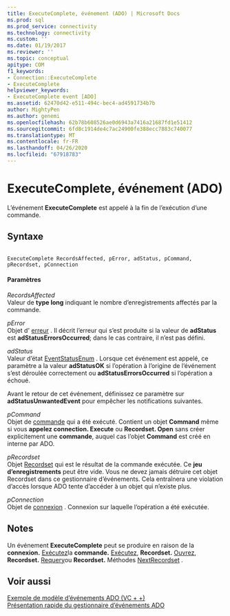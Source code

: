 ```yaml
---
title: ExecuteComplete, événement (ADO) | Microsoft Docs
ms.prod: sql
ms.prod_service: connectivity
ms.technology: connectivity
ms.custom: ''
ms.date: 01/19/2017
ms.reviewer: ''
ms.topic: conceptual
apitype: COM
f1_keywords:
- Connection::ExecuteComplete
- ExecuteComplete
helpviewer_keywords:
- ExecuteComplete event [ADO]
ms.assetid: 62470d42-e511-494c-bec4-ad4591734b7b
author: MightyPen
ms.author: genemi
ms.openlocfilehash: 62b78b608526ae0d6943a7416a21687fd1e51412
ms.sourcegitcommit: 6fd8c1914de4c7ac24900fe388ecc7883c740077
ms.translationtype: MT
ms.contentlocale: fr-FR
ms.lasthandoff: 04/26/2020
ms.locfileid: "67918783"
---
```

# <a name="executecomplete-event-ado"></a>ExecuteComplete, événement (ADO)
L’événement **ExecuteComplete** est appelé à la fin de l’exécution d’une commande.  
  
## <a name="syntax"></a>Syntaxe  
  
```  
  
ExecuteComplete RecordsAffected, pError, adStatus, pCommand, pRecordset, pConnection  
```  
  
#### <a name="parameters"></a>Paramètres  
 *RecordsAffected*  
 Valeur de **type long** indiquant le nombre d’enregistrements affectés par la commande.  
  
 *pError*  
 Objet d' [erreur](../../../ado/reference/ado-api/error-object.md) . Il décrit l’erreur qui s’est produite si la valeur de **adStatus** est **adStatusErrorsOccurred**; dans le cas contraire, il n’est pas défini.  
  
 *adStatus*  
 Valeur d’état [EventStatusEnum](../../../ado/reference/ado-api/eventstatusenum.md) . Lorsque cet événement est appelé, ce paramètre a la valeur **adStatusOK** si l’opération à l’origine de l’événement s’est déroulée correctement ou **adStatusErrorsOccurred** si l’opération a échoué.  
  
 Avant le retour de cet événement, définissez ce paramètre sur **adStatusUnwantedEvent** pour empêcher les notifications suivantes.  
  
 *pCommand*  
 Objet de [commande](../../../ado/reference/ado-api/command-object-ado.md) qui a été exécuté. Contient un objet **Command** même si vous **appelez connection. Execute** ou **Recordset. Open** sans créer explicitement une **commande**, auquel cas l’objet **Command** est créé en interne par ADO.  
  
 *pRecordset*  
 Objet [Recordset](../../../ado/reference/ado-api/recordset-object-ado.md) qui est le résultat de la commande exécutée. Ce **jeu d’enregistrements** peut être vide. Vous ne devez jamais détruire cet objet Recordset dans ce gestionnaire d’événements. Cela entraînera une violation d’accès lorsque ADO tente d’accéder à un objet qui n’existe plus.  
  
 *pConnection*  
 Objet de [connexion](../../../ado/reference/ado-api/connection-object-ado.md) . Connexion sur laquelle l’opération a été exécutée.  
  
## <a name="remarks"></a>Notes  
 Un événement **ExecuteComplete** peut se produire en raison de la **connexion.** [Exécutez](../../../ado/reference/ado-api/execute-method-ado-connection.md)la **commande.** [Exécutez](../../../ado/reference/ado-api/execute-method-ado-command.md), **Recordset.** [Ouvrez](../../../ado/reference/ado-api/open-method-ado-recordset.md), **Recordset.** [Requery](../../../ado/reference/ado-api/requery-method.md)ou **Recordset.** Méthodes [NextRecordset](../../../ado/reference/ado-api/nextrecordset-method-ado.md) .  
  
## <a name="see-also"></a>Voir aussi  
 [Exemple de modèle d’événements ADO (VC + +)](../../../ado/reference/ado-api/ado-events-model-example-vc.md)   
 [Présentation rapide du gestionnaire d’événements ADO](../../../ado/guide/data/ado-event-handler-summary.md)
